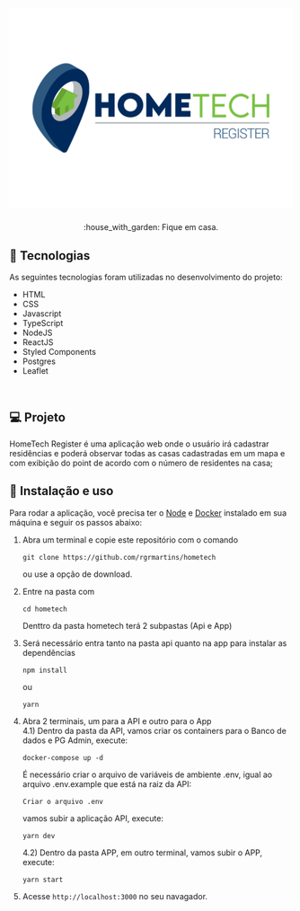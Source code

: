 <h1 align="center">
  <img src="app/src/assets/logo-hometech.svg" alt="logo" >

</h1>

<p align="center">:house_with_garden: Fique em casa.</p>

## :rocket: Tecnologias

As seguintes tecnologias foram utilizadas no desenvolvimento do projeto:

- HTML
- CSS
- Javascript
- TypeScript
- NodeJS
- ReactJS
- Styled Components
- Postgres
- Leaflet

<br>

## :computer: Projeto

HomeTech Register é uma aplicação web onde o usuário irá cadastrar residências e poderá observar todas as casas cadastradas em um mapa e com exibição do point de acordo com o número de residentes na casa;

## :wrench: Instalação e uso

Para rodar a aplicação, você precisa ter o [Node](https://nodejs.org/en/) e [Docker](https://www.docker.com/) instalado em sua máquina e seguir os passos abaixo:

1) Abra um terminal e copie este repositório com o comando
    ```
    git clone https://github.com/rgrmartins/hometech
    ```
    ou use a opção de download.
 
 2) Entre na pasta com
    ```
    cd hometech
    ```
    Denttro da pasta hometech terá 2 subpastas (Api e App)
 
 3) Será necessário entra tanto na pasta api quanto na app para instalar as dependências
    ```
    npm install
    ```
    ou
    ```
    yarn 
    ```
 4) Abra 2 terminais, um para a API e outro para o App
    <br>
    4.1) Dentro da pasta da API, vamos criar os containers para o Banco de dados e PG Admin, execute:
       ```
      docker-compose up -d
      ```
      É necessário criar o arquivo de variáveis de ambiente .env, igual ao arquivo .env.example que está na raiz da API:
       ```
      Criar o arquivo .env
      ```
      vamos subir a aplicação API, execute:
       ```
      yarn dev
      ```
    4.2) Dentro da pasta APP, em outro terminal, vamos subir o APP, execute:
      ```
      yarn start
      ```
 5) Acesse ```http://localhost:3000``` no seu navagador.

